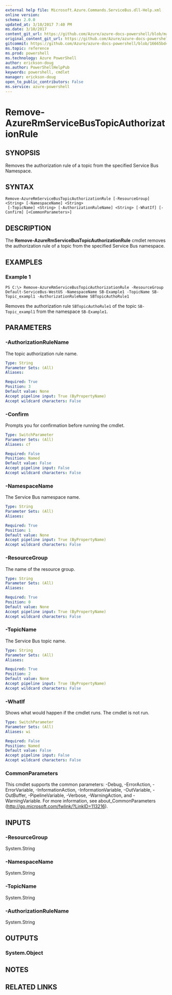 ```yaml
---
external help file: Microsoft.Azure.Commands.ServiceBus.dll-Help.xml
online version: 
schema: 2.0.0
updated_at: 3/10/2017 7:40 PM
ms.date: 3/10/2017
content_git_url: https://github.com/Azure/azure-docs-powershell/blob/master/azureps-cmdlets-docs/ResourceManager/AzureRM.ServiceBus/vTrue/Remove-AzureRmServiceBusTopicAuthorizationRule.md
original_content_git_url: https://github.com/Azure/azure-docs-powershell/blob/master/azureps-cmdlets-docs/ResourceManager/AzureRM.ServiceBus/vTrue/Remove-AzureRmServiceBusTopicAuthorizationRule.md
gitcommit: https://github.com/Azure/azure-docs-powershell/blob/16665bd43882b185a8143de54e498a0463907aa7/azureps-cmdlets-docs/ResourceManager/AzureRM.ServiceBus/vTrue/Remove-AzureRmServiceBusTopicAuthorizationRule.md
ms.topic: reference
ms.prod: powershell
ms.technology: Azure PowerShell
author: erickson-doug
ms.author: PowerShellHelpPub
keywords: powershell, cmdlet
manager: erickson-doug
open_to_public_contributors: False
ms.service: azure-powershell
---
```


# Remove-AzureRmServiceBusTopicAuthorizationRule

## SYNOPSIS
Removes the authorization rule of a topic from the specified Service Bus Namespace.

## SYNTAX

```
Remove-AzureRmServiceBusTopicAuthorizationRule [-ResourceGroup] <String> [-NamespaceName] <String>
 [-TopicName] <String> [-AuthorizationRuleName] <String> [-WhatIf] [-Confirm] [<CommonParameters>]
```

## DESCRIPTION
The **Remove-AzureRmServiceBusTopicAuthorizationRule** cmdlet removes the authorization rule of a topic from the specified Service Bus namespace.

## EXAMPLES

### Example 1
```
PS C:\> Remove-AzureRmServiceBusTopicAuthorizationRule -ResourceGroup Default-ServiceBus-WestUS -NamespaceName SB-Example1 -TopicName SB-Topic_exampl1 -AuthorizationRuleName SBTopicAuthoRule1
```

Removes the authorization rule `SBTopicAuthoRule1` of the topic `SB-Topic_exampl1` from the namespace `SB-Example1`.

## PARAMETERS

### -AuthorizationRuleName
The topic authorization rule name.

```yaml
Type: String
Parameter Sets: (All)
Aliases: 

Required: True
Position: 3
Default value: None
Accept pipeline input: True (ByPropertyName)
Accept wildcard characters: False
```

### -Confirm
Prompts you for confirmation before running the cmdlet.

```yaml
Type: SwitchParameter
Parameter Sets: (All)
Aliases: cf

Required: False
Position: Named
Default value: False
Accept pipeline input: False
Accept wildcard characters: False
```

### -NamespaceName
The Service Bus namespace name.

```yaml
Type: String
Parameter Sets: (All)
Aliases: 

Required: True
Position: 1
Default value: None
Accept pipeline input: True (ByPropertyName)
Accept wildcard characters: False
```

### -ResourceGroup
The name of the resource group.

```yaml
Type: String
Parameter Sets: (All)
Aliases: 

Required: True
Position: 0
Default value: None
Accept pipeline input: True (ByPropertyName)
Accept wildcard characters: False
```

### -TopicName
The Service Bus topic name.

```yaml
Type: String
Parameter Sets: (All)
Aliases: 

Required: True
Position: 2
Default value: None
Accept pipeline input: True (ByPropertyName)
Accept wildcard characters: False
```

### -WhatIf
Shows what would happen if the cmdlet runs.
The cmdlet is not run.

```yaml
Type: SwitchParameter
Parameter Sets: (All)
Aliases: wi

Required: False
Position: Named
Default value: False
Accept pipeline input: False
Accept wildcard characters: False
```

### CommonParameters
This cmdlet supports the common parameters: -Debug, -ErrorAction, -ErrorVariable, -InformationAction, -InformationVariable, -OutVariable, -OutBuffer, -PipelineVariable, -Verbose, -WarningAction, and -WarningVariable. For more information, see about_CommonParameters (http://go.microsoft.com/fwlink/?LinkID=113216).

## INPUTS

### -ResourceGroup
 System.String

### -NamespaceName
 System.String

### -TopicName
 System.String

### -AuthorizationRuleName
 System.String

## OUTPUTS

### System.Object

## NOTES

## RELATED LINKS

